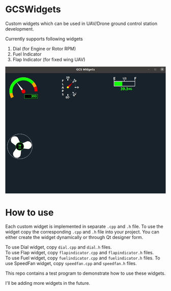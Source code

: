 # GCSWidgets
Custom widgets which can be used in UAV/Drone ground control station development.

Currently supports following widgets
1. Dial (for Engine or Rotor RPM)
2. Fuel Indicator
3. Flap Indicator (for fixed wing UAV)

![Widgets](images/animation.gif)

How to use
==========
Each custom widget is implemented in separate `.cpp` and `.h` file. To use the widget copy the corresponding `.cpp` and `.h` file into your project. You can either create the widget dynamically or through Qt designer form.

To use Dial widget, copy `dial.cpp` and `dial.h` files.   
To use Flap widget, copy `flapindicator.cpp` and `flapindicator.h` files.  
To use Fuel widget, copy `fuelindicator.cpp` and `fuelindicator.h` files.
To use SpeedFan widget, copy `speedfan.cpp` and `speedfan.h` files.  

This repo contains a test program to demonstrate how to use these widgets.

I'll be adding more widgets in the future.
